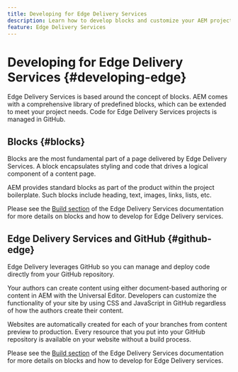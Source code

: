 ```yaml
---
title: Developing for Edge Delivery Services
description: Learn how to develop blocks and customize your AEM project to work with Edge Delivery Services.
feature: Edge Delivery Services
---
```


# Developing for Edge Delivery Services {#developing-edge}

Edge Delivery Services is based around the concept of blocks. AEM comes with a comprehensive library of predefined blocks, which can be extended to meet your project needs. Code for Edge Delivery Services projects is managed in GitHub.

## Blocks {#blocks}

Blocks are the most fundamental part of a page delivered by Edge Delivery Services. A block encapsulates styling and code that drives a logical component of a content page.

AEM provides standard blocks as part of the product within the project boilerplate. Such blocks include heading, text, images, links, lists, etc.

Please see the [Build section](https://www.aem.live/docs/#build) of the Edge Delivery Services documentation for more details on blocks and how to develop for Edge Delivery services.

## Edge Delivery Services and GitHub {#github-edge}

Edge Delivery leverages GitHub so you can manage and deploy code directly from your GitHub repository.

Your authors can create content using either document-based authoring or content in AEM with the Universal Editor. Developers can customize the functionality of your site by using CSS and JavaScript in GitHub regardless of how the authors create their content.

Websites are automatically created for each of your branches from content preview to production. Every resource that you put into your GitHub repository is available on your website without a build process.

Please see the [Build section](https://www.aem.live/docs/#build) of the Edge Delivery Services documentation for more details on blocks and how to develop for Edge Delivery services.
